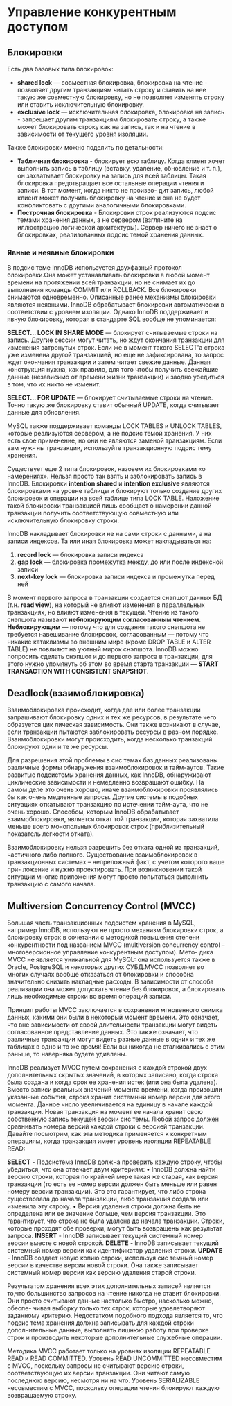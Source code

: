 # Управление конкурентным доступом

## Блокировки

Есть два базовых типа блокировок:

- **shared lock** — совместная блокировка, блокировка на чтение - позволяет другим транзакциям читать строку и ставить на нее такую же совместную блокировку, но не позволяет изменять строку или ставить исключительную блокировку.
- **exclusive lock** — исключительная блокировка, блокировка на запись - запрещает другим транзакциям блокировать строку, а также может блокировать строку как на запись, так и на чтение в зависимости от текущего уровня изоляции.

Также блокировки можно поделить по детальности:

- **Табличная блокировка** - блокирует всю таблицу. Когда клиент хочет выполнить запись в таблицу
  (вставку, удаление, обновление и т. п.), он захватывает блокировку на запись для всей таблицы. Такая блокировка предотвращает все остальные операции чтения и записи. В тот момент, когда никто не произво-
  дит запись, любой клиент может получить блокировку на чтение и она не будет конфликтовать с другими аналогичными блокировками.
- **Построчная блокировка** - Блокировки строк реализуются подсис темами хранения данных, а не
  сервером (взгляните на иллюстрацию логической архитектуры). Сервер ничего не знает о блокировках, реализованных подсис темой хранения данных.

### Явные и неявные блокировки

В подсис теме InnoDB используется двухфазный протокол блокировки.Она может устанавливать блокировки в любой момент времени на протяжении всей транзакции, но не снимает их до выполнения команды
COMMIT или ROLLBACK. Все блокировки снимаются одновременно. Описанные ранее механизмы блокировки являются неявными. InnoDB обрабатывает блокировки автоматически в соответствии с уровнем изоляции.
Однако InnoDB поддерживает и явную блокировку, которая в стандарте SQL вообще не упоминается:

**SELECT… LOCK IN SHARE MODE** — блокирует считываемые строки на запись.
Другие сессии могут читать, но ждут окончания транзакции для изменения затронутых строк. Если же в момент такого SELECT'а строка уже изменена другой транзакцией, но еще не зафиксирована, то запрос ждет окончания транзакции и затем читает свежие данные. Данная конструкция нужна, как правило, для того чтобы получить свежайшие данные (независимо от времени жизни транзакции) и заодно убедиться в том, что их никто не изменит. 

**SELECT… FOR UPDATE** — блокирует считываемые строки на чтение. Точно такую же блокировку ставит обычный UPDATE, когда считывает данные для обновления.

MySQL также поддерживает команды LOCK TABLES и UNLOCK TABLES, которые реализуются сервером, а не подсис темой хранения. У них есть свое применение, но они не являются заменой транзакциям. Если вам нуж-
ны транзакции, используйте транзакционную подсис тему хранения.

Существует еще 2 типа блокировок, назовем их блокировками «о намерениях». Нельзя просто так взять и заблокировать запись в InnoDB. Блокировки **intention shared** и **intention exclusive** являются блокировками на уровне таблицы и блокируют только создание других блокировок и операции на всей таблице типа LOCK TABLE. Наложение такой блокировки транзакцией лишь сообщает о намерении данной транзакции получить соответствующую совместную или исключительную блокировку строки. 

InnoDB накладывает блокировки не на сами строки с данными, а на записи индексов. Та или иная блокировка может накладываться на:

1. **record lock** — блокировка записи индекса
2. **gap lock** — блокировка промежутка между, до или после индексной записи
3. **next-key lock** — блокировка записи индекса и промежутка перед ней

В момент первого запроса в транзакции создается снэпшот данных БД (т.н. **read view**), на который не влияют изменения в параллельных транзакциях, но влияют изменения в текущей. Чтение из такого снэпшота называют **неблокирующим согласованным чтением**. **Неблокирующим** — потому что для создания такого снэпшота не требуется навешивание блокировок, согласованным — потому что никакие катаклизмы во внешним мире (кроме DROP TABLE и ALTER TABLE) не повлияют на уютный мирок снэпшота. InnoDB можно попросить сделать снэпшот и до первого запроса в транзакции, для этого нужно упомянуть об этом во время старта транзакции — **START TRANSACTION WITH CONSISTENT SNAPSHOT**. 

## Deadlock(взаимоблокировка)

Взаимоблокировка происходит, когда две или более транзакции запрашивают блокировку одних и тех же ресурсов, в результате чего образуется цик лическая зависимость. Они также возникают в случае, если
транзакции пытаются заблокировать ресурсы в разном порядке. Взаимоблокировки могут происходить, когда несколько транзакций блокируют одни и те же ресурсы.

Для разрешения этой проблемы в сис темах баз данных реализованы
различные формы обнаружения взаимоблокировок и тайм-аутов. Такие развитые подсистемы хранения данных, как InnoDB, обнаруживают циклические зависимости и немедленно возвращают ошибку. На самом деле это очень хорошо, иначе взаимоблокировки проявлялись бы как очень медленные запросы. Другие системы в подобных ситуациях откатывают транзакцию по истечении тайм-аута, что не очень хорошо.
Способом, которым InnoDB обрабатывает взаимоблокировки, является откат той транзакции, которая захватила меньше всего монопольных блокировок строк (приблизительный показатель легкости отката).

Взаимоблокировку нельзя разрешить без отката одной из транзакций, частичного либо полного. Существование взаимоблокировок в транзакционных системах – непреложный факт, с учетом которого ваше при-
ложение и нужно проектировать. При возникновении такой ситуации многие приложения могут просто попытаться выполнить транзакцию с самого начала.

## Multiversion Concurrency Control (MVCC)

Большая часть транзакционных подсистем хранения в MySQL, например InnoDB, используют не просто механизм блокировки строк, а блокировку строк в сочетании с методикой повышения степени конкурентности под названием MVCC (multiversion concurrency control – многоверсионное управление конкурентным доступом). Мето-
дика MVCC не является уникальной для MySQL: она используется также в Oracle, PostgreSQL и некоторых других СУБД.MVCC позволяет во многих случаях вообще отказаться от блокировки и способна значительно снизить накладные расходы. В зависимости от способа реализации она может допускать чтение без блокировок, а блокировать лишь необходимые строки во время операций записи.

Принцип работы MVCC заключается в сохранении мгновенного снимка данных, какими они были в некоторый момент времени. Это означает, что вне зависимости от своей длительности транзакции могут видеть согласованное представление данных. Это также означает, что различные транзакции могут видеть разные данные в одних и тех же таблицах в одно и то же время! Если вы никогда не сталкивались с этим
раньше, то наверняка будете удивлены.

InnoDB реализует MVCC путем сохранения с каждой строкой двух дополнительных скрытых значений, в которых записано, когда строка была создана и когда срок ее хранения истек (или она была удалена). Вместо записи реальных значений момента времени, когда произошли указанные события, строка хранит системный номер версии для этого момента. Данное число увеличивается на единицу в начале каждой транзакции. Новая транзакция на момент ее начала хранит свою собственную запись текущей версии сис темы. Любой запрос должен сравнивать номера версий каждой строки с версией транзакции. Давайте посмотрим, как эта методика применяется к конкретным операциям, когда транзакция имеет уровень изоляции REPEATABLE READ:

**SELECT**  - Подсистема InnoDB должна проверить каждую строку, чтобы убедиться, что она отвечает двум критериям:
• InnoDB должна найти версию строки, которая по крайней мере такая же старая, как версия транзакции (то есть ее номер версии должен быть меньше или равен номеру версии транзакции). Это это гарантирует, что либо строка существовала до начала транзакции, либо транзакция создала или изменила эту строку.
• Версия удаления строки должна быть не определена или ее значение больше, чем версия транзакции. Это гарантирует, что строка не была удалена до начала транзакции. Строки, которые проходят обе проверки, могут быть возвращены как результат запроса.
**INSERT** - InnoDB записывает текущий системный номер версии вместе с новой строкой.
**DELETE** -  InnoDB записывает текущий системный номер версии как идентификатор удаления строки.
**UPDATE** - InnoDB создает новую копию строки, используя сис темный номер версии в качестве версии новой строки. Она также записывает системный номер версии как версию удаления старой строки. 

Результатом хранения всех этих дополнительных записей является то,что большинство запросов на чтение никогда не ставит блокировки. Они просто считывают данные настолько быстро, насколько можно, обеспе-
чивая выборку только тех строк, которые удовлетворяют заданному критерию. Недостатком подобного подхода является то, что подсис тема хранения должна записывать для каждой строки дополнительные данные, выполнять лишнюю работу при проверке строк и производить некоторые дополнительные служебные операции.

Методика MVCC работает только на уровнях изоляции REPEATABLE READ и READ COMMITTED. Уровень READ UNCOMMITTED несовместим с MVCC, поскольку запросы не считывают версию строки, соответствующую их версии транзакции. Они читают самую последнюю версию, несмотря ни на что. Уровень SERIALIZABLE несовместим с MVCC, поскольку операции чтения блокируют каждую возвращаемую строку.